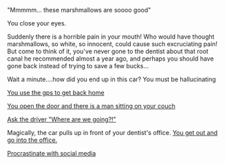 "Mmmmm... these marshmallows are soooo good" 

You close your eyes.

Suddenly there is a horrible pain in your mouth! Who would have
thought marshmallows, so white, so innocent, could cause such
excruciating pain! But come to think of it, you've never gone
to the dentist about that root canal he recommended almost a
year ago, and perhaps you should have gone back instead of
trying to save a few bucks...

Wait a minute....how did you end up in this car?  You must be hallucinating 

[You use the gps to get back home](https://www.youtube.com/watch?v=RvlhrgSZrfA)

[You open the door and there is a man sitting on your couch](../movie-ripoffs/zoolander/zoolander.md)

[Ask the driver "Where are we going?!"](ricky/ricky.md)

Magically, the car pulls up in front of your dentist's office.
[You get out and go into the office.](dentist/dentist-office.md)

[Procrastinate with social media](../lamping/lamping.md)